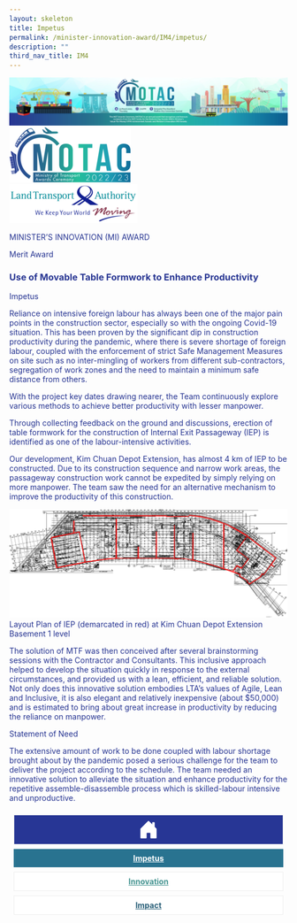 ```yaml
---
layout: skeleton
title: Impetus
permalink: /minister-innovation-award/IM4/impetus/
description: ""
third_nav_title: IM4
---
```

<style type="text/css">
   .text-pri {
     color: #273592;
   }

   .nav-tabs {
     border-bottom: none !important;
     overflow: hidden !important;
   }

   .nav-link {
     margin: 8px !important;
     border-radius: 0px !important;
     font-weight: 700 !important;
     padding: 0.5rem 2.8rem !important;
   }

   .link-home {
     border: 1px solid #eee !important;
     color: #fff !important;
     background: rgb(39, 54, 149) !important;
     display: flex;
     justify-content: center;
     align-items: center;
   }

   .link-project {
     border: 1px solid #eee !important;
     color: rgb(83, 114, 122) !important;
     background-color: #fff !important;
     display: flex;
     justify-content: center;
     align-items: center;
   }

   .link-project.active {
     border: none !important;
     color: #fff !important;
     background: rgb(41, 115, 144) !important;
   }

   .link-solution {
     border: 1px solid #eee !important;
     color: rgb(69, 148, 145) !important;
     background-color: #fff !important;
     display: flex;
     justify-content: center;
     align-items: center;
   }

   .link-solution.active {
     border: none !important;
     color: #fff !important;
     background: rgb(34, 155, 189) !important;
   }

   .link-impact {
     border: 1px solid #eee !important;
     color: rgb(41, 95, 120) !important;
     background-color: #fff !important;
     display: flex;
     justify-content: center;
     align-items: center;
   }

   .link-impact.active {
     border: none !important;
     color: #fff !important;
     background: rgb(10, 91, 142) !important;
   }
 </style>
<img src="/images/hero.png" class="w-100"  alt="hero"/>
 <div class="container-fluid py-5 card-bg text-pri my-5">
   <div class="row">
     <div class="col-sm-12 pt-4 pb-3 text-center">
       <img src="/images/Logos/MOTAC_header.png" alt="motac logo" class="img-fluid" />
     </div>
   </div>
   <div class="row border border-4 border-info">
     <div class="col-sm-4 py-3 text-center d-flex flex-column align-items-center justify-content-center">
       <img src="/images/Logos/LTA.png" class="img-fluid" alt="LTA" />
     </div>
     <div class="col-sm-8 py-3 text-center bg-primary d-flex justify-content-center flex-column aligin-items-center">
       <p class="mb-1 text-light font-weight-bold raleway-font"> MINISTER’S INNOVATION (MI) AWARD </p>
       <p class="mb-0 distinguished-award">Merit Award</p>
     </div>
   </div>
   <div class="row">
     <div class="col-12 py-3">
       <h3 class="text-center font-weight-bold"> Use of Movable Table Formwork to Enhance Productivity </h3>
     </div>
     <div class="col-sm-12 text-center py-2 my-2 bg-heading">
       <p class="mb-0 h3 font-weight-bold text-uppercase text-light"> Impetus </p>
     </div>
     <div class="col-sm-12">
       <div class="row py-2">
         <div class="col-sm-8">
           <p> Reliance on intensive foreign labour has always been one of the major pain points in the construction sector, especially so with the ongoing Covid-19 situation. This has been proven by the significant dip in construction productivity during the pandemic, where there is severe shortage of foreign labour, coupled with the enforcement of strict Safe Management Measures on site such as no inter-mingling of workers from different sub-contractors, segregation of work zones and the need to maintain a minimum safe distance from others. </p>
           <p> With the project key dates drawing nearer, the Team continuously explore various methods to achieve better productivity with lesser manpower. </p>
         </div>
         <div class="col-sm-4"></div>
         <div class="col-sm-8">
           <p> Through collecting feedback on the ground and discussions, erection of table formwork for the construction of Internal Exit Passageway (IEP) is identified as one of the labour-intensive activities. </p>
           <p> Our development, Kim Chuan Depot Extension, has almost 4 km of IEP to be constructed. Due to its construction sequence and narrow work areas, the passageway construction work cannot be expedited by simply relying on more manpower. The team saw the need for an alternative mechanism to improve the productivity of this construction. </p>
         </div>
         <div class="col-sm-4">
           <img src="/images/MI/IM4/IEP layout.PNG" class="img-fluid border border-primary border-5 mb-3" alt="" />
           <span class="font-italic">Layout Plan of IEP (demarcated in red) at Kim Chuan Depot Extension Basement 1 level</span>
         </div>
         <div class="col-sm-8">
           <p> The solution of MTF was then conceived after several brainstorming sessions with the Contractor and Consultants. This inclusive approach helped to develop the situation quickly in response to the external circumstances, and provided us with a lean, efficient, and reliable solution. Not only does this innovative solution embodies LTA’s values of Agile, Lean and Inclusive, it is also elegant and relatively inexpensive (about $50,000) and is estimated to bring about great increase in productivity by reducing the reliance on manpower. </p>
         </div>
       </div>
     </div>
   </div>
   <div class="row">
     <div class="col-sm-12 text-center py-2 my-2 bg-heading">
       <p class="mb-0 h3 font-weight-bold text-light text-uppercase"> Statement of Need </p>
     </div>
     <div class="col-sm-12 py-2">
       <p class="font-weight-bold text-pri"> The extensive amount of work to be done coupled with labour shortage brought about by the pandemic posed a serious challenge for the team to deliver the project according to the schedule. The team needed an innovative solution to alleviate the situation and enhance productivity for the repetitive assemble-disassemble process which is skilled-labour intensive and unproductive. </p>
     </div>
   </div>
   <nav>
     <div class="nav nav-tabs nav-fill" id="nav-tab" role="tablist">
       <a class="nav-link text-uppercase link-home text-decoration-none" id="nav-home-tab" href="/minister-innovation-award/IM4/home/">
         <svg xmlns="http://www.w3.org/2000/svg" width="36" height="36" fill="currentColor" class="bi bi-house-door-fill" viewBox="0 0 16 16">
           <path d="M6.5 14.5v-3.505c0-.245.25-.495.5-.495h2c.25 0 .5.25.5.5v3.5a.5.5 0 0 0 .5.5h4a.5.5 0 0 0 .5-.5v-7a.5.5 0 0 0-.146-.354L13 5.793V2.5a.5.5 0 0 0-.5-.5h-1a.5.5 0 0 0-.5.5v1.293L8.354 1.146a.5.5 0 0 0-.708 0l-6 6A.5.5 0 0 0 1.5 7.5v7a.5.5 0 0 0 .5.5h4a.5.5 0 0 0 .5-.5Z" />
         </svg>
       </a>
       <a class="nav-link active link-project text-decoration-none text-uppercase" id="nav-project-tab" href="/minister-innovation-award/IM4/impetus/"> Impetus </a>
       <a class="nav-link link-solution text-decoration-none text-uppercase" id="nav-solution-tab" href="/minister-innovation-award/IM4/innovation/"> Innovation</a>
       <a class="nav-link link-impact text-decoration-none text-uppercase" id="nav-impact-tab" href="/minister-innovation-award/IM4/impact/"> Impact</a>
     </div>
   </nav>
 </div>